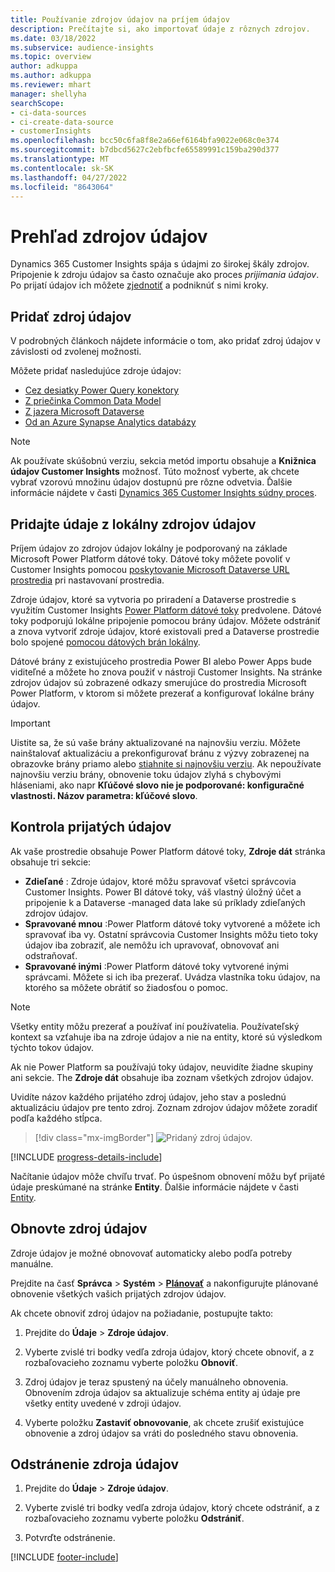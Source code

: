 ```yaml
---
title: Používanie zdrojov údajov na príjem údajov
description: Prečítajte si, ako importovať údaje z rôznych zdrojov.
ms.date: 03/18/2022
ms.subservice: audience-insights
ms.topic: overview
author: adkuppa
ms.author: adkuppa
ms.reviewer: mhart
manager: shellyha
searchScope:
- ci-data-sources
- ci-create-data-source
- customerInsights
ms.openlocfilehash: bcc50c6fa8f8e2a66ef6164bfa9022e068c0e374
ms.sourcegitcommit: b7dbcd5627c2ebfbcfe65589991c159ba290d377
ms.translationtype: MT
ms.contentlocale: sk-SK
ms.lasthandoff: 04/27/2022
ms.locfileid: "8643064"
---
```

# <a name="data-sources-overview"></a>Prehľad zdrojov údajov



Dynamics 365 Customer Insights spája s údajmi zo širokej škály zdrojov. Pripojenie k zdroju údajov sa často označuje ako proces *prijímania údajov*. Po prijatí údajov ich môžete [zjednotiť](data-unification.md) a podniknúť s nimi kroky.

## <a name="add-a-data-source"></a>Pridať zdroj údajov

V podrobných článkoch nájdete informácie o tom, ako pridať zdroj údajov v závislosti od zvolenej možnosti.

Môžete pridať nasledujúce zdroje údajov:

- [Cez desiatky Power Query konektory](connect-power-query.md)
- [Z priečinka Common Data Model](connect-common-data-model.md)
- [Z jazera Microsoft Dataverse](connect-dataverse-managed-lake.md)
- [Od an Azure Synapse Analytics databázy](connect-synapse.md)

> [!NOTE]
> Ak používate skúšobnú verziu, sekcia metód importu obsahuje a **Knižnica údajov Customer Insights** možnosť. Túto možnosť vyberte, ak chcete vybrať vzorovú množinu údajov dostupnú pre rôzne odvetvia. Ďalšie informácie nájdete v časti [Dynamics 365 Customer Insights súdny proces](trial-signup.md).

## <a name="add-data-from-on-premises-data-sources"></a>Pridajte údaje z lokálny zdrojov údajov

Príjem údajov zo zdrojov údajov lokálny je podporovaný na základe Microsoft Power Platform dátové toky. Dátové toky môžete povoliť v Customer Insights pomocou [poskytovanie Microsoft Dataverse URL prostredia](create-environment.md) pri nastavovaní prostredia.

Zdroje údajov, ktoré sa vytvoria po priradení a Dataverse prostredie s využitím Customer Insights [Power Platform dátové toky](/power-query/dataflows/overview-dataflows-across-power-platform-dynamics-365) predvolene. Dátové toky podporujú lokálne pripojenie pomocou brány údajov. Môžete odstrániť a znova vytvoriť zdroje údajov, ktoré existovali pred a Dataverse prostredie bolo spojené [pomocou dátových brán lokálny](/data-integration/gateway/service-gateway-app).

Dátové brány z existujúceho prostredia Power BI alebo Power Apps bude viditeľné a môžete ho znova použiť v nástroji Customer Insights. Na stránke zdrojov údajov sú zobrazené odkazy smerujúce do prostredia Microsoft Power Platform, v ktorom si môžete prezerať a konfigurovať lokálne brány údajov.

> [!IMPORTANT]
> Uistite sa, že sú vaše brány aktualizované na najnovšiu verziu. Môžete nainštalovať aktualizáciu a prekonfigurovať bránu z výzvy zobrazenej na obrazovke brány priamo alebo [stiahnite si najnovšiu verziu](https://powerapps.microsoft.com/downloads/). Ak nepoužívate najnovšiu verziu brány, obnovenie toku údajov zlyhá s chybovými hláseniami, ako napr **Kľúčové slovo nie je podporované: konfiguračné vlastnosti. Názov parametra: kľúčové slovo**.

## <a name="review-ingested-data"></a>Kontrola prijatých údajov
Ak vaše prostredie obsahuje Power Platform dátové toky, **Zdroje dát** stránka obsahuje tri sekcie: 
- **Zdieľané** : Zdroje údajov, ktoré môžu spravovať všetci správcovia Customer Insights. Power BI dátové toky, váš vlastný úložný účet a pripojenie k a Dataverse -managed data lake sú príklady zdieľaných zdrojov údajov.
- **Spravované mnou** :Power Platform dátové toky vytvorené a môžete ich spravovať iba vy. Ostatní správcovia Customer Insights môžu tieto toky údajov iba zobraziť, ale nemôžu ich upravovať, obnovovať ani odstraňovať.
- **Spravované inými** :Power Platform dátové toky vytvorené inými správcami. Môžete si ich iba prezerať. Uvádza vlastníka toku údajov, na ktorého sa môžete obrátiť so žiadosťou o pomoc.
> [!NOTE]
> Všetky entity môžu prezerať a používať iní používatelia. Používateľský kontext sa vzťahuje iba na zdroje údajov a nie na entity, ktoré sú výsledkom týchto tokov údajov.

Ak nie Power Platform sa používajú toky údajov, neuvidíte žiadne skupiny ani sekcie. The **Zdroje dát** obsahuje iba zoznam všetkých zdrojov údajov.

Uvidíte názov každého prijatého zdroj údajov, jeho stav a poslednú aktualizáciu údajov pre tento zdroj. Zoznam zdrojov údajov môžete zoradiť podľa každého stĺpca.

> [!div class="mx-imgBorder"]
> ![Pridaný zdroj údajov.](media/configure-data-datasource-added.png "Pridaný zdroj údajov")

[!INCLUDE [progress-details-include](includes/progress-details-pane.md)]

Načítanie údajov môže chvíľu trvať. Po úspešnom obnovení môžu byť prijaté údaje preskúmané na stránke **Entity**. Ďalšie informácie nájdete v časti [Entity](entities.md).

## <a name="refresh-a-data-source"></a>Obnovte zdroj údajov

Zdroje údajov je možné obnovovať automaticky alebo podľa potreby manuálne. 

Prejdite na časť **Správca** > **Systém** > [**Plánovať**](system.md#schedule-tab) a nakonfigurujte plánované obnovenie všetkých vašich prijatých zdrojov údajov.

Ak chcete obnoviť zdroj údajov na požiadanie, postupujte takto:

1. Prejdite do **Údaje** > **Zdroje údajov**.

2. Vyberte zvislé tri bodky vedľa zdroja údajov, ktorý chcete obnoviť, a z rozbaľovacieho zoznamu vyberte položku **Obnoviť**.

3. Zdroj údajov je teraz spustený na účely manuálneho obnovenia. Obnovením zdroja údajov sa aktualizuje schéma entity aj údaje pre všetky entity uvedené v zdroji údajov.

4. Vyberte položku **Zastaviť obnovovanie**, ak chcete zrušiť existujúce obnovenie a zdroj údajov sa vráti do posledného stavu obnovenia.

## <a name="delete-a-data-source"></a>Odstránenie zdroja údajov

1. Prejdite do **Údaje** > **Zdroje údajov**.

2. Vyberte zvislé tri bodky vedľa zdroja údajov, ktorý chcete odstrániť, a z rozbaľovacieho zoznamu vyberte položku **Odstrániť**.

3. Potvrďte odstránenie.


[!INCLUDE [footer-include](includes/footer-banner.md)]
